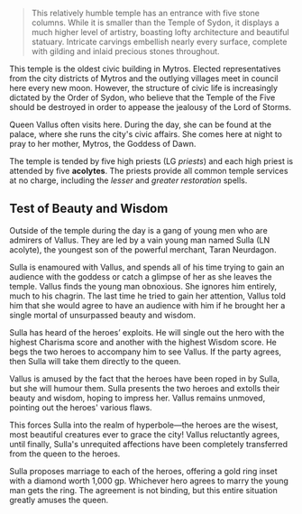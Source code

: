 > This relatively humble temple has an entrance with five stone columns. While it is smaller than the Temple of Sydon, it displays a much higher level of artistry, boasting lofty architecture and beautiful statuary. Intricate carvings embellish nearly every surface, complete with gilding and inlaid precious stones throughout.

This temple is the oldest civic building in Mytros. Elected representatives from the city districts of Mytros and the outlying villages meet in council here every new moon. However, the structure of civic life is increasingly dictated by the Order of Sydon, who believe that the Temple of the Five should be destroyed in order to appease the jealousy of the Lord of Storms.

Queen Vallus often visits here. During the day, she can be found at the palace, where she runs the city's civic affairs. She comes here at night to pray to her mother, Mytros, the Goddess of Dawn.

The temple is tended by five high priests (LG *priests*) and each high priest is attended by five **acolytes**. The priests provide all common temple services at no charge, including the *lesser* and *greater restoration* spells.

## Test of Beauty and Wisdom
Outside of the temple during the day is a gang of young men who are admirers of Vallus. They are led by a vain young man named Sulla (LN acolyte), the youngest son of the powerful merchant, Taran Neurdagon.

Sulla is enamoured with Vallus, and spends all of his time trying to gain an audience with the goddess or catch a glimpse of her as she leaves the temple. Vallus finds the young man obnoxious. She ignores him entirely, much to his chagrin. The last time he tried to gain her attention, Vallus told him that she would agree to have an audience with him if he brought her a single mortal of unsurpassed beauty and wisdom.

Sulla has heard of the heroes’ exploits. He will single out the hero with the highest Charisma score and another with the highest Wisdom score. He begs the two heroes to accompany him to see Vallus. If the party agrees, then Sulla will take them directly to the queen.

Vallus is amused by the fact that the heroes have been roped in by Sulla, but she will humour them. Sulla presents the two heroes and extolls their beauty and wisdom, hoping to impress her. Vallus remains unmoved, pointing out the heroes' various flaws.

This forces Sulla into the realm of hyperbole—the heroes are the wisest, most beautiful creatures ever to grace the city! Vallus reluctantly agrees, until finally, Sulla's unrequited affections have been completely transferred from the queen to the heroes.

Sulla proposes marriage to each of the heroes, offering a gold ring inset with a diamond worth 1,000 gp. Whichever hero agrees to marry the young man gets the ring. The agreement is not binding, but this entire situation greatly amuses the queen.